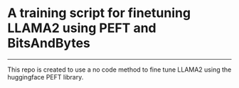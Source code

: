 # A training script for finetuning LLAMA2 using PEFT and BitsAndBytes

---

This repo is created to use a no code method to fine tune LLAMA2 using the huggingface PEFT library.

